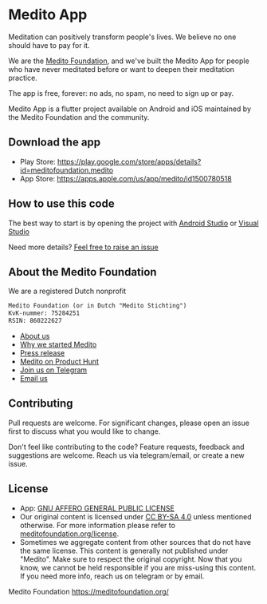 # Medito App

Meditation can positively transform people's lives. We believe no one should have to pay for it. 

We are the [Medito Foundation](https://meditofoundation.org), and we've built the Medito App for people who have never meditated before or want to deepen their meditation practice. 

The app is free, forever: no ads, no spam, no need to sign up or pay. 

Medito App is a flutter project available on Android and iOS maintained by the Medito Foundation and the community.

## Download the app
- Play Store: https://play.google.com/store/apps/details?id=meditofoundation.medito
- App Store: https://apps.apple.com/us/app/medito/id1500780518

## How to use this code

The best way to start is by opening the project with [Android Studio](https://developer.android.com/studio) or [Visual Studio](https://visualstudio.microsoft.com/)

Need more details? [Feel free to raise an issue](https://gitlab.com/medito/medito-app/-/issues)

## About the Medito Foundation

We are a registered Dutch nonprofit

```html
Medito Foundation (or in Dutch "Medito Stichting") 
KvK-nummer: 75284251
RSIN: 860222627 
```

- [About us](https://meditofoundation.org/about)
- [Why we started Medito](meditofoundation.org/blog/why-meditation-should-be-free)
- [Press release](https://meditofoundation.org/blog/medito-foundation-launches-app-to-free-meditation-from-clutches-of-big-business)
- [Medito on Product Hunt](https://www.producthunt.com/posts/medito)
- [Join us on Telegram](https://t.me/meditofoundation)
- [Email us](mailto:hi@meditofoundation.org)


## Contributing
Pull requests are welcome. For significant changes, please open an issue first to discuss what you would like to change.

Don't feel like contributing to the code? 
Feature requests, feedback and suggestions are welcome. Reach us via telegram/email, or create a new issue.


## License
- App: [GNU AFFERO GENERAL PUBLIC LICENSE](https://gitlab.com/medito/medito-app/-/blob/master/LICENSE)
- Our original content is licensed under [CC BY-SA 4.0](https://creativecommons.org/licenses/by-sa/4.0/) unless mentioned otherwise. For more information please refer to [meditofoundation.org/license](meditofoundation.org/license).
- Sometimes we aggregate content from other sources that do not have the same license. This content is generally not published under "Medito". Make sure to respect the original copyright. 
Now that you know, we cannot be held responsible if you are miss-using this content. If you need more info, reach us on telegram or by email.

Medito Foundation
https://meditofoundation.org/
